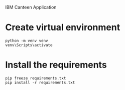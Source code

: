 IBM Canteen Application

# Create virtual environment 
```
python -m venv venv
venv\Scripts\activate
```

# Install the requirements
```
pip freeze requirements.txt
pip install -r requirements.txt
```
